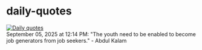 # daily-quotes
[![Daily quotes](https://github.com/ceepu8/daily-quotes/actions/workflows/daily-quote.yml/badge.svg)](https://github.com/ceepu8/daily-quotes/actions/workflows/daily-quote.yml)<br/>
September 05, 2025 at 12:14 PM: "The youth need to be enabled to become job generators from job seekers." - Abdul Kalam
